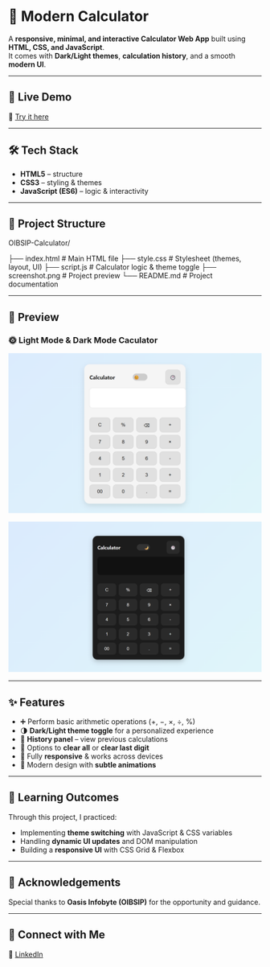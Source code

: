 
# 🧮 Modern Calculator  

A **responsive, minimal, and interactive Calculator Web App** built using **HTML, CSS, and JavaScript**.  
It comes with **Dark/Light themes**, **calculation history**, and a smooth **modern UI**.  

---

## 🚀 Live Demo  

🔗 [Try it here](https://kunal-web3.github.io/OIBSIP-Calculator/)  

---

## 🛠️ Tech Stack  

- **HTML5** – structure  
- **CSS3** – styling & themes  
- **JavaScript (ES6)** – logic & interactivity  

---

## 📂 Project Structure  

OIBSIP-Calculator/

├── index.html # Main HTML file
├── style.css # Stylesheet (themes, layout, UI)
├── script.js # Calculator logic & theme toggle
├── screenshot.png # Project preview
└── README.md # Project documentation


---

## 📸 Preview  

### 🌞 Light Mode & Dark Mode Caculator
 
![Light Mode ](screenshot1.png)  

![Dark Mode](screenshot2.png) 


---

## ✨ Features  

- ➕ Perform basic arithmetic operations (+, −, ×, ÷, %)  
- 🌗 **Dark/Light theme toggle** for a personalized experience  
- 📝 **History panel** – view previous calculations  
- 🧹 Options to **clear all** or **clear last digit**  
- 📱 Fully **responsive** & works across devices  
- 🎨 Modern design with **subtle animations**  

---

## 🎯 Learning Outcomes  

Through this project, I practiced:  
- Implementing **theme switching** with JavaScript & CSS variables  
- Handling **dynamic UI updates** and DOM manipulation  
- Building a **responsive UI** with CSS Grid & Flexbox  

---

## 🙌 Acknowledgements

Special thanks to **Oasis Infobyte (OIBSIP)** for the opportunity and guidance.  

---

## 📢 Connect with Me  

🔗 [LinkedIn](https://www.linkedin.com/in/kunal-jadhav-kj)


